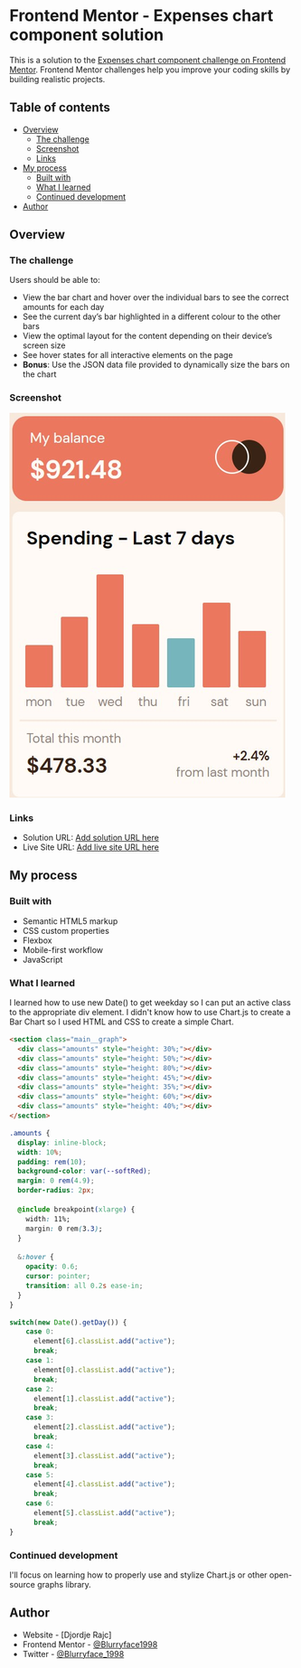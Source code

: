 # Frontend Mentor - Expenses chart component solution

This is a solution to the [Expenses chart component challenge on Frontend Mentor](https://www.frontendmentor.io/challenges/expenses-chart-component-e7yJBUdjwt). Frontend Mentor challenges help you improve your coding skills by building realistic projects. 

## Table of contents

- [Overview](#overview)
  - [The challenge](#the-challenge)
  - [Screenshot](#screenshot)
  - [Links](#links)
- [My process](#my-process)
  - [Built with](#built-with)
  - [What I learned](#what-i-learned)
  - [Continued development](#continued-development)
- [Author](#author)


## Overview

### The challenge

Users should be able to:

- View the bar chart and hover over the individual bars to see the correct amounts for each day
- See the current day’s bar highlighted in a different colour to the other bars
- View the optimal layout for the content depending on their device’s screen size
- See hover states for all interactive elements on the page
- **Bonus**: Use the JSON data file provided to dynamically size the bars on the chart

### Screenshot

![](images/screenshot.jpg)


### Links

- Solution URL: [Add solution URL here](https://your-solution-url.com)
- Live Site URL: [Add live site URL here](https://your-live-site-url.com)

## My process

### Built with

- Semantic HTML5 markup
- CSS custom properties
- Flexbox
- Mobile-first workflow
- JavaScript

### What I learned

I learned how to use new Date() to get weekday so I can put an active class to the appropriate div element.
I didn't know how to use Chart.js to create a Bar Chart so I used HTML and CSS to create a simple Chart.

```html
<section class="main__graph">
  <div class="amounts" style="height: 30%;"></div>
  <div class="amounts" style="height: 50%;"></div>
  <div class="amounts" style="height: 80%;"></div>
  <div class="amounts" style="height: 45%;"></div>
  <div class="amounts" style="height: 35%;"></div>
  <div class="amounts" style="height: 60%;"></div>
  <div class="amounts" style="height: 40%;"></div>
</section>
```

```css
.amounts {
  display: inline-block;
  width: 10%;
  padding: rem(10);
  background-color: var(--softRed);
  margin: 0 rem(4.9);
  border-radius: 2px;

  @include breakpoint(xlarge) {
    width: 11%;
    margin: 0 rem(3.3);
  }

  &:hover {
    opacity: 0.6;
    cursor: pointer;
    transition: all 0.2s ease-in;
  }
}
```

```js
switch(new Date().getDay()) {
    case 0:
      element[6].classList.add("active");
      break;
    case 1:
      element[0].classList.add("active");
      break;
    case 2:
      element[1].classList.add("active");
      break;
    case 3:
      element[2].classList.add("active");
      break;
    case 4:
      element[3].classList.add("active");
      break;
    case 5:
      element[4].classList.add("active");
      break;
    case 6:
      element[5].classList.add("active");
      break;
}
```
### Continued development

I'll focus on learning how to properly use and stylize Chart.js or other open-source graphs library. 

## Author

- Website - [Djordje Rajc]
- Frontend Mentor - [@Blurryface1998](https://www.frontendmentor.io/profile/Blurryface1998)
- Twitter - [@Blurryface_1998](https://twitter.com/Blurryface_1998)
